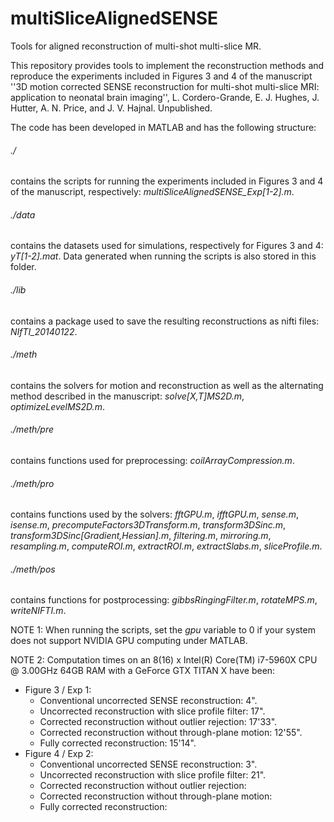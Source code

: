 # multiSliceAlignedSENSE
Tools for aligned reconstruction of multi-shot multi-slice MR.

This repository provides tools to implement the reconstruction methods and reproduce the experiments included in Figures 3 and 4 of the manuscript ''3D motion corrected SENSE reconstruction for multi-shot multi-slice MRI: application to neonatal brain imaging'', L. Cordero-Grande, E. J. Hughes, J. Hutter, A. N. Price, and J. V. Hajnal. Unpublished.

The code has been developed in MATLAB and has the following structure:

###### ./
contains the scripts for running the experiments included in Figures 3 and 4 of the manuscript, respectively: *multiSliceAlignedSENSE_Exp[1-2].m*.

###### ./data
contains the datasets used for simulations, respectively for Figures 3 and 4: *yT[1-2].mat*. Data generated when running the scripts is also stored in this folder.

###### ./lib
contains a package used to save the resulting reconstructions as nifti files: *NIfTI_20140122*.

###### ./meth
contains the solvers for motion and reconstruction as well as the alternating method described in the manuscript: *solve[X,T]MS2D.m*, *optimizeLevelMS2D.m*.

###### ./meth/pre
contains functions used for preprocessing: *coilArrayCompression.m*.

###### ./meth/pro
contains functions used by the solvers: *fftGPU.m*, *ifftGPU.m*, *sense.m*, *isense.m*, *precomputeFactors3DTransform.m*, *transform3DSinc.m*, *transform3DSinc[Gradient,Hessian].m*, *filtering.m*, *mirroring.m*, *resampling.m*, *computeROI.m*, *extractROI.m*, *extractSlabs.m*, *sliceProfile.m*.

###### ./meth/pos
contains functions for postprocessing: *gibbsRingingFilter.m*, *rotateMPS.m*, *writeNIFTI.m*.

NOTE 1: When running the scripts, set the *gpu* variable to 0 if your system does not support NVIDIA GPU computing under MATLAB.

NOTE 2: Computation times on an 8(16) x Intel(R) Core(TM) i7-5960X CPU @ 3.00GHz 64GB RAM with a GeForce GTX TITAN X have been:
* Figure 3 / Exp 1:
  * Conventional uncorrected SENSE reconstruction: 4".
  * Uncorrected reconstruction with slice profile filter: 17".
  * Corrected reconstruction without outlier rejection: 17'33".
  * Corrected reconstruction without through-plane motion: 12'55".
  * Fully corrected reconstruction: 15'14".
* Figure 4 / Exp 2:
  * Conventional uncorrected SENSE reconstruction: 3".
  * Uncorrected reconstruction with slice profile filter: 21". 
  * Corrected reconstruction without outlier rejection: 
  * Corrected reconstruction without through-plane motion:
  * Fully corrected reconstruction: 

